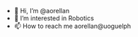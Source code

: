 - 👋 Hi, I’m @aorellan
- 👀 I’m interested in Robotics
- 📫 How to reach me aorellan@uoguelph

<!---
aorellan/aorellan is a ✨ special ✨ repository because its `README.md` (this file) appears on your GitHub profile.
You can click the Preview link to take a look at your changes.
--->
